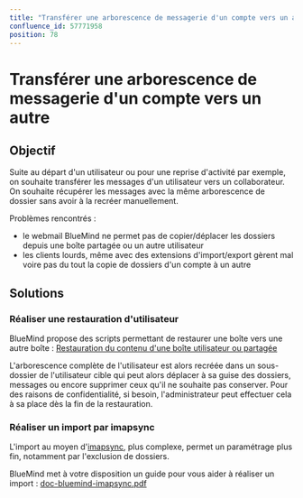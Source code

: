 ```yaml
---
title: "Transférer une arborescence de messagerie d'un compte vers un autre"
confluence_id: 57771958
position: 78
---
```

# Transférer une arborescence de messagerie d'un compte vers un autre


## Objectif

Suite au départ d'un utilisateur ou pour une reprise d'activité par exemple, on souhaite transférer les messages d'un utilisateur vers un collaborateur. On souhaite récupérer les messages avec la même arborescence de dossier sans avoir à la recréer manuellement.

Problèmes rencontrés :

- le webmail BlueMind ne permet pas de copier/déplacer les dossiers depuis une boîte partagée ou un autre utilisateur
- les clients lourds, même avec des extensions d'import/export gèrent mal voire pas du tout la copie de dossiers d'un compte à un autre


## Solutions

### Réaliser une restauration d'utilisateur

BlueMind propose des scripts permettant de restaurer une boîte vers une autre boîte : [Restauration du contenu d'une boîte utilisateur ou partagée](/Base_de_connaissance/Restauration_du_contenu_d_une_boîte_utilisateur_ou_partagée/)

L'arborescence complète de l'utilisateur est alors recréée dans un sous-dossier de l'utilisateur cible qui peut alors déplacer à sa guise des dossiers, messages ou encore supprimer ceux qu'il ne souhaite pas conserver.
Pour des raisons de confidentialité, si besoin, l'administrateur peut effectuer cela à sa place dès la fin de la restauration.

### Réaliser un import par imapsync

L'import au moyen d'[imapsync](https://github.com/imapsync/imapsync), plus complexe, permet un paramétrage plus fin, notamment par l'exclusion de dossiers.

BlueMind met à votre disposition un guide pour vous aider à réaliser un import : [doc-bluemind-imapsync.pdf](../attachments/57771958/57771959.pdf)

